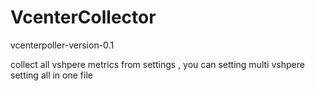 # VcenterCollector
vcenterpoller-version-0.1

collect all vshpere metrics from settings , you can setting multi vshpere setting all in one file
